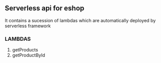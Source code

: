 ## Serverless api for eshop
It contains a sucession of lambdas which are automatically deployed by serverless framework

### LAMBDAS
1. getProducts
2. getProductById